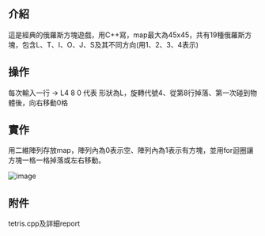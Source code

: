 ## 介紹 
這是經典的俄羅斯方塊遊戲，用C++寫，map最大為45x45，共有19種俄羅斯方塊，包含L、T、I、O、J、S及其不同方向(用1、2、3、4表示)
## 操作
每次輸入一行 -> L4 8 0 代表 形狀為L，旋轉代號4、從第8行掉落、第一次碰到物體後，向右移動0格
## 實作 
用二維陣列存放map，陣列內為0表示空、陣列內為1表示有方塊，並用for迴圈讓方塊一格一格掉落或左右移動。<p>

![image](https://user-images.githubusercontent.com/56677419/202917293-548450c4-b847-48c0-865f-b11f92a20c18.png)

## 附件
  tetris.cpp及詳細report
